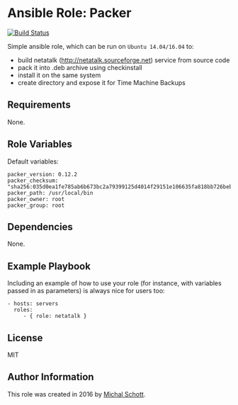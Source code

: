 Ansible Role: Packer
=========

[![Build Status](https://travis-ci.org/michalschott/ansible-role-netatalk.svg?branch=master)](https://travis-ci.org/michalschott/ansible-role-netatalk)

Simple ansible role, which can be run on `Ubuntu 14.04/16.04` to:
- build netatalk (http://netatalk.sourceforge.net) service from source code
- pack it into .deb archive using checkinstall
- install it on the same system
- create directory and expose it for Time Machine Backups

Requirements
------------

None.

Role Variables
--------------

Default variables:
```
packer_version: 0.12.2
packer_checksum: "sha256:035d0ea1fe785ab6b673bc2a79399125d4014f29151e106635fa818bb726bebf"
packer_path: /usr/local/bin
packer_owner: root
packer_group: root
```

Dependencies
------------

None.

Example Playbook
----------------

Including an example of how to use your role (for instance, with variables passed in as parameters) is always nice for users too:

    - hosts: servers
      roles:
         - { role: netatalk }

License
-------

MIT

Author Information
------------------

This role was created in 2016 by [Michal Schott](http://github.com/michalschott).

